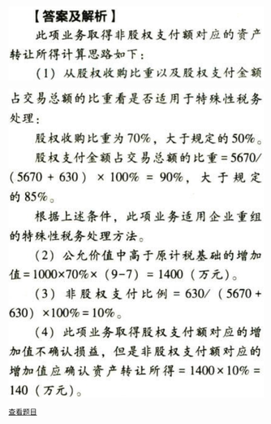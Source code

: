 ![](ee21c8dd3f65c6f1678c5badb200cd02.png)

![](0bd39327590db5f67feda35eaf935d24.png)

[查看题目](../C04.企业所得税法.本章真题.md#74-题目)

